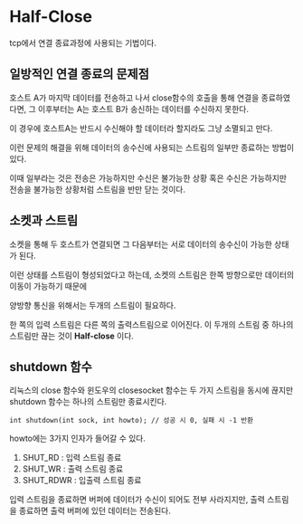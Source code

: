 # Half-Close
  
  tcp에서 연결 종료과정에 사용되는 기법이다.
  
  
## 일방적인 연결 종료의 문제점
  
  호스트 A가 마지막 데이터를 전송하고 나서 close함수의 호출을 통해 연결을 종료하였다면, 그 이후부터는 A는 호스트 B가 송신하는 데이터를 수신하지 못한다.
  
  이 경우에 호스트A는 반드시 수신해야 할 데이터라 할지라도 그냥 소멸되고 만다.
  
  이런 문제의 해결을 위해 데이터의 송수신에 사용되는 스트림의 일부만 종료하는 방법이 있다. 
  
  이때 일부라는 것은 전송은 가능하지만 수신은 불가능한 상황 혹은 수신은 가능하지만 전송을 불가능한 상황처럼 스트림을 반만 닫는 것이다.
  
  
## 소켓과 스트림
  
  소켓을 통해 두 호스트가 연결되면 그 다음부터는 서로 데이터의 송수신이 가능한 상태가 된다.
  
  이런 상태를 스트림이 형성되었다고 하는데, 소켓의 스트림은 한쪽 방향으로만 데이터의 이동이 가능하기 때문에
  
  양방향 통신을 위해서는 두개의 스트림이 필요하다.
  
  한 쪽의 입력 스트림은 다른 쪽의 출력스트림으로 이어진다. 이 두개의 스트림 중 하나의 스트림만 끊는 것이 **Half-close** 이다.
  

## shutdown 함수
  
  리눅스의 close 함수와 윈도우의 closesocket 함수는 두 가지 스트림을 동시에 끊지만 shutdown 함수는 하나의 스트림만 종료시킨다.
  
  ```
  int shutdown(int sock, int howto); // 성공 시 0, 실패 시 -1 반환 
  ```
  
  howto에는 3가지 인자가 들어갈 수 있다.
  
  1. SHUT_RD  : 입력 스트림 종료
  2. SHUT_WR  : 출력 스트림 종료 
  3. SHUT_RDWR : 입출력 스트림 종료
  
  입력 스트림을 종료하면 버퍼에 데이터가 수신이 되어도 전부 사라지지만, 
  출력 스트림을 종료하면 출력 버퍼에 있던 데이터는 전송된다.
  
 
  
  

  


   
  



